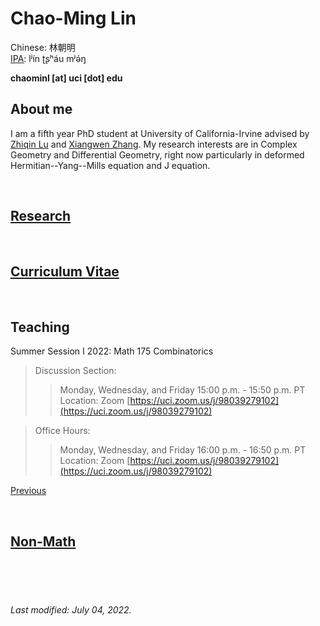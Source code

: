 # Chao-Ming Lin
Chinese: 林朝明    
[IPA](https://en.wikipedia.org/wiki/Help:IPA/Mandarin): lʲín ʈʂʰáu mʲə́ŋ 

**chaominl [at] uci [dot] edu**


## About me
I am a fifth year PhD student at University of California-Irvine advised by [Zhiqin Lu](https://www.math.uci.edu/~zlu/) and [Xiangwen Zhang](https://www.math.uci.edu/~xiangwen/). My research interests are in Complex Geometry and Differential Geometry, right now particularly in deformed Hermitian--Yang--Mills equation and J equation.

<br />


## [Research](https://chaominl.github.io/Research)

<br />


## [Curriculum Vitae](https://chaominl.github.io/CV)   

<br />


## Teaching
Summer Session I 2022: Math 175 Combinatorics
> Discussion Section: 
>> Monday, Wednesday, and Friday 15:00 p.m. - 15:50 p.m. PT   
> Location: 
>> Zoom [https://uci.zoom.us/j/98039279102](https://uci.zoom.us/j/98039279102)


> Office Hours: 
>> Monday, Wednesday, and Friday 16:00 p.m. - 16:50 p.m. PT   
> Location: 
>> Zoom [https://uci.zoom.us/j/98039279102](https://uci.zoom.us/j/98039279102)

[Previous](https://chaominl.github.io/TeachingExperience)

<br />


## [Non-Math](https://chaominl.github.io/recreation)

<br />
<br />
<br />


###### Last modified: July 04, 2022.
